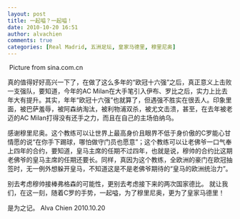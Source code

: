 ```yaml
---
layout: post
title: 一起嗌？一起嗌！
date: 2010-10-20 16:51
author: alvachien
comments: true
categories: [Real Madrid, 五洲足坛, 皇家马德里, 穆里尼奥]
---
```

<img src="http://i2.sinaimg.cn/ty/g/p/2010-10-20/U5297P6T12D5258732F44DT20101020033924.JPG" alt="" />
Picture from sina.com.cn

真的值得好好高兴一下了，在做了这么多年的“欧冠十六强”之后，真正意义上击败一支强队，要知道，今年的AC Milan在大手笔引入伊布、罗比之后，实力上比去年大有提升。其实，年年“欧冠十六强”也就算了，但遇强不胜实在很丢人。印象里面，被巴萨羞辱，被阿森纳淘汰，被利物浦双杀，被尤文击溃，甚至，在去年被老迈的AC Milan打得没有还手之力，而且在自己的主场伯纳乌。

感谢穆里尼奥。这个教练可以让世界上最高身价且眼界不低于身价傲的C罗能心甘情愿的说“在你手下踢球，哪怕做守门员也愿意”；这个教练可以让老佛爷一口气奉上四年的合约，要知道，皇马主席的任期不过四年，也就是说，穆帅的合约比这期老佛爷的皇马主席的任期还要长。同样，真因为这个教练，全欧洲的豪门在欧冠抽签时，无一例外想躲开皇马，不知道这是不是老佛爷期待的“皇马的欧洲统治力”。

别去考虑穆帅接棒弗格森的可能性，更别去考虑接下来的两次国家德比。
就让我们，在这一刻，随着C罗的手势，一起嗌，为了穆里尼奥，更为了皇家马德里！

是为之记。
Alva Chien
2010.10.20
